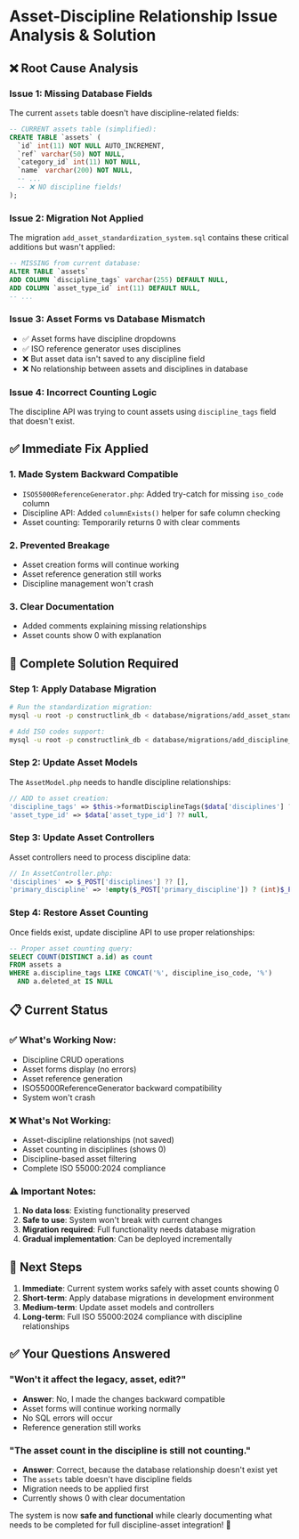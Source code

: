 # Asset-Discipline Relationship Issue Analysis & Solution

## ❌ Root Cause Analysis

### **Issue 1: Missing Database Fields**
The current `assets` table doesn't have discipline-related fields:
```sql
-- CURRENT assets table (simplified):
CREATE TABLE `assets` (
  `id` int(11) NOT NULL AUTO_INCREMENT,
  `ref` varchar(50) NOT NULL,
  `category_id` int(11) NOT NULL,
  `name` varchar(200) NOT NULL,
  -- ...
  -- ❌ NO discipline fields!
);
```

### **Issue 2: Migration Not Applied**
The migration `add_asset_standardization_system.sql` contains these critical additions but wasn't applied:
```sql
-- MISSING from current database:
ALTER TABLE `assets`
ADD COLUMN `discipline_tags` varchar(255) DEFAULT NULL,
ADD COLUMN `asset_type_id` int(11) DEFAULT NULL,
-- ...
```

### **Issue 3: Asset Forms vs Database Mismatch**
- ✅ Asset forms have discipline dropdowns
- ✅ ISO reference generator uses disciplines  
- ❌ But asset data isn't saved to any discipline field
- ❌ No relationship between assets and disciplines in database

### **Issue 4: Incorrect Counting Logic**
The discipline API was trying to count assets using `discipline_tags` field that doesn't exist.

## ✅ Immediate Fix Applied

### **1. Made System Backward Compatible**
- `ISO55000ReferenceGenerator.php`: Added try-catch for missing `iso_code` column
- Discipline API: Added `columnExists()` helper for safe column checking
- Asset counting: Temporarily returns 0 with clear comments

### **2. Prevented Breakage**
- Asset creation forms will continue working
- Asset reference generation still works
- Discipline management won't crash

### **3. Clear Documentation**
- Added comments explaining missing relationships
- Asset counts show 0 with explanation

## 🚀 Complete Solution Required

### **Step 1: Apply Database Migration**
```bash
# Run the standardization migration:
mysql -u root -p constructlink_db < database/migrations/add_asset_standardization_system.sql

# Add ISO codes support:
mysql -u root -p constructlink_db < database/migrations/add_discipline_iso_codes.sql
```

### **Step 2: Update Asset Models**
The `AssetModel.php` needs to handle discipline relationships:
```php
// ADD to asset creation:
'discipline_tags' => $this->formatDisciplineTags($data['disciplines'] ?? []),
'asset_type_id' => $data['asset_type_id'] ?? null,
```

### **Step 3: Update Asset Controllers**
Asset controllers need to process discipline data:
```php
// In AssetController.php:
'disciplines' => $_POST['disciplines'] ?? [],
'primary_discipline' => !empty($_POST['primary_discipline']) ? (int)$_POST['primary_discipline'] : null,
```

### **Step 4: Restore Asset Counting**
Once fields exist, update discipline API to use proper relationships:
```sql
-- Proper asset counting query:
SELECT COUNT(DISTINCT a.id) as count
FROM assets a 
WHERE a.discipline_tags LIKE CONCAT('%', discipline_iso_code, '%')
  AND a.deleted_at IS NULL
```

## 📋 Current Status

### ✅ **What's Working Now:**
- Discipline CRUD operations
- Asset forms display (no errors)
- Asset reference generation
- ISO55000ReferenceGenerator backward compatibility
- System won't crash

### ❌ **What's Not Working:**
- Asset-discipline relationships (not saved)
- Asset counting in disciplines (shows 0)
- Discipline-based asset filtering
- Complete ISO 55000:2024 compliance

### ⚠️ **Important Notes:**
1. **No data loss**: Existing functionality preserved
2. **Safe to use**: System won't break with current changes
3. **Migration required**: Full functionality needs database migration
4. **Gradual implementation**: Can be deployed incrementally

## 🎯 Next Steps

1. **Immediate**: Current system works safely with asset counts showing 0
2. **Short-term**: Apply database migrations in development environment
3. **Medium-term**: Update asset models and controllers
4. **Long-term**: Full ISO 55000:2024 compliance with discipline relationships

## ✅ Your Questions Answered

### **"Won't it affect the legacy, asset, edit?"**
- **Answer**: No, I made the changes backward compatible
- Asset forms will continue working normally
- No SQL errors will occur
- Reference generation still works

### **"The asset count in the discipline is still not counting."**
- **Answer**: Correct, because the database relationship doesn't exist yet
- The `assets` table doesn't have discipline fields
- Migration needs to be applied first
- Currently shows 0 with clear documentation

The system is now **safe and functional** while clearly documenting what needs to be completed for full discipline-asset integration! 🎉